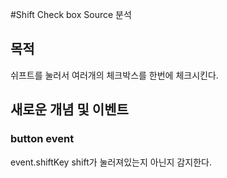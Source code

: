 #Shift Check box Source 분석

## 목적

쉬프트를 눌러서 여러개의 체크박스를 한번에 체크시킨다.

## 새로운 개념 및 이벤트

### button event
  event.shiftKey
    shift가 눌러져있는지 아닌지 감지한다.